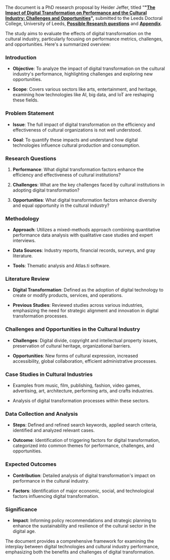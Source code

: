 The document is a PhD research proposal by Heider Jeffer, titled
\"**\"[The Impact of Digital Transformation on Performance and the
Cultural Industry: Challenges and
Opportunities](https://github.com/HeiderJeffer/PhD-Leeds-Doctoral-College-University-of-Leeds/blob/main/d.pdf)\",**
submitted to the Leeds Doctoral College, University of Leeds,
**[Possible Research
questions](https://github.com/HeiderJeffer/PhD-Leeds-Doctoral-College-University-of-Leeds/blob/main/Possible%20Research%20questions.pdf)**
and
[**Appendix**](https://github.com/HeiderJeffer/PhD-Leeds-Doctoral-College-University-of-Leeds/blob/main/APPENDIX.pdf).

The study aims to evaluate the effects of digital transformation on the
cultural industry, particularly focusing on performance metrics,
challenges, and opportunities. Here\'s a summarized overview:

### Introduction

-   **Objective**: To analyze the impact of digital transformation on
    the cultural industry\'s performance, highlighting challenges and
    exploring new opportunities.

-   **Scope**: Covers various sectors like arts, entertainment, and
    heritage, examining how technologies like AI, big data, and IoT are
    reshaping these fields.

### Problem Statement

-   **Issue**: The full impact of digital transformation on the
    efficiency and effectiveness of cultural organizations is not well
    understood.

-   **Goal**: To quantify these impacts and understand how digital
    technologies influence cultural production and consumption.

### Research Questions

1.  **Performance**: What digital transformation factors enhance the
    efficiency and effectiveness of cultural institutions?

2.  **Challenges**: What are the key challenges faced by cultural
    institutions in adopting digital transformation?

3.  **Opportunities**: What digital transformation factors enhance
    diversity and equal opportunity in the cultural industry?

### Methodology

-   **Approach**: Utilizes a mixed-methods approach combining
    quantitative performance data analysis with qualitative case studies
    and expert interviews.

-   **Data Sources**: Industry reports, financial records, surveys, and
    gray literature.

-   **Tools**: Thematic analysis and Atlas.ti software.

### Literature Review

-   **Digital Transformation**: Defined as the adoption of digital
    technology to create or modify products, services, and operations.

-   **Previous Studies**: Reviewed studies across various industries,
    emphasizing the need for strategic alignment and innovation in
    digital transformation processes.

### Challenges and Opportunities in the Cultural Industry

-   **Challenges**: Digital divide, copyright and intellectual property
    issues, preservation of cultural heritage, organizational barriers.

-   **Opportunities**: New forms of cultural expression, increased
    accessibility, global collaboration, efficient administrative
    processes.

### Case Studies in Cultural Industries

-   Examples from music, film, publishing, fashion, video games,
    advertising, art, architecture, performing arts, and crafts
    industries.

-   Analysis of digital transformation processes within these sectors.

### Data Collection and Analysis

-   **Steps**: Defined and refined search keywords, applied search
    criteria, identified and analyzed relevant cases.

-   **Outcome**: Identification of triggering factors for digital
    transformation, categorized into common themes for performance,
    challenges, and opportunities.

### Expected Outcomes

-   **Contribution**: Detailed analysis of digital transformation\'s
    impact on performance in the cultural industry.

-   **Factors**: Identification of major economic, social, and
    technological factors influencing digital transformation.

### Significance

-   **Impact**: Informing policy recommendations and strategic planning
    to enhance the sustainability and resilience of the cultural sector
    in the digital age.

The document provides a comprehensive framework for examining the
interplay between digital technologies and cultural industry
performance, emphasizing both the benefits and challenges of digital
transformation.
